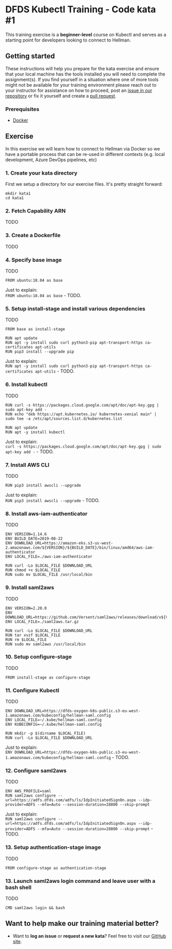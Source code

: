DFDS Kubectl Training - Code kata #1
======================================

This training exercise is a **beginner-level** course on Kubectl and serves as a starting point for developers looking to connect to Hellman.

## Getting started
These instructions will help you prepare for the kata exercise and ensure that your local machine has the tools installed you will need to complete the assignment(s). If you find yourself in a situation where one of more tools might not be available for your training environment please reach out to your instructor for assistance on how to proceed, post an [issue in our repository](https://github.com/dfds/dojo/issues) or fix it yourself and create a [pull request](https://github.com/dfds/dojo/pulls).

### Prerequisites
* [Docker](https://www.docker.com/products/docker-desktop)

## Exercise
In this exercise we will learn how to connect to Hellman via Docker so we have a portable process that can be re-used in different contexts (e.g. local development, Azure DevOps pipelines, etc)

### 1. Create your kata directory
First we setup a directory for our exercise files. It's pretty straight forward:

```
mkdir kata1
cd kata1
```

### 2. Fetch Capability ARN
TODO

### 3. Create a Dockerfile
TODO

### 4. Specify base image
TODO

```
FROM ubuntu:18.04 as base
```

Just to explain: <br/>
`FROM ubuntu:18.04 as base` - TODO.

### 5. Setup install-stage and install various dependencies
TODO

```
FROM base as install-stage

RUN apt update
RUN apt -y install sudo curl python3-pip apt-transport-https ca-certificates apt-utils
RUN pip3 install --upgrade pip
```

Just to explain: <br/>
`RUN apt -y install sudo curl python3-pip apt-transport-https ca-certificates apt-utils` - TODO.

### 6. Install kubectl
TODO

```
RUN curl -s https://packages.cloud.google.com/apt/doc/apt-key.gpg | sudo apt-key add -
RUN echo "deb https://apt.kubernetes.io/ kubernetes-xenial main" | sudo tee -a /etc/apt/sources.list.d/kubernetes.list

RUN apt update
RUN apt -y install kubectl
```

Just to explain: <br/>
`curl -s https://packages.cloud.google.com/apt/doc/apt-key.gpg | sudo apt-key add -` - TODO.

### 7. Install AWS CLI
TODO

```
RUN pip3 install awscli --upgrade
```

Just to explain: <br/>
`RUN pip3 install awscli --upgrade` - TODO.

### 8. Install aws-iam-authenticator
TODO

```
ENV VERSION=1.14.6
ENV BUILD_DATE=2019-08-22
ENV DOWNLOAD_URL=https://amazon-eks.s3-us-west-2.amazonaws.com/${VERSION}/${BUILD_DATE}/bin/linux/amd64/aws-iam-authenticator
ENV LOCAL_FILE=./aws-iam-authenticator

RUN curl -Lo $LOCAL_FILE $DOWNLOAD_URL
RUN chmod +x $LOCAL_FILE
RUN sudo mv $LOCAL_FILE /usr/local/bin
```

### 9. Install saml2aws
TODO

```
ENV VERSION=2.20.0
ENV DOWNLOAD_URL=https://github.com/Versent/saml2aws/releases/download/v${VERSION}/saml2aws_${VERSION}_linux_amd64.tar.gz
ENV LOCAL_FILE=./saml2aws.tar.gz

RUN curl -Lo $LOCAL_FILE $DOWNLOAD_URL
RUN tar xvzf $LOCAL_FILE
RUN rm $LOCAL_FILE
RUN sudo mv saml2aws /usr/local/bin
```

### 10. Setup configure-stage
TODO

```
FROM install-stage as configure-stage
```

### 11. Configure Kubectl
TODO

```
ENV DOWNLOAD_URL=https://dfds-oxygen-k8s-public.s3-eu-west-1.amazonaws.com/kubeconfig/hellman-saml.config
ENV LOCAL_FILE=~/.kube/hellman-saml.config
ENV KUBECONFIG=~/.kube/hellman-saml.config

RUN mkdir -p $(dirname $LOCAL_FILE)
RUN curl -Lo $LOCAL_FILE $DOWNLOAD_URL
```

Just to explain: <br/>
`ENV DOWNLOAD_URL=https://dfds-oxygen-k8s-public.s3-eu-west-1.amazonaws.com/kubeconfig/hellman-saml.config` - TODO.

### 12. Configure saml2aws
TODO

```
ENV AWS_PROFILE=saml
RUN saml2aws configure --url=https://adfs.dfds.com/adfs/ls/IdpInitiatedSignOn.aspx --idp-provider=ADFS --mfa=Auto --session-duration=28800 --skip-prompt
```

Just to explain: <br/>
`RUN saml2aws configure --url=https://adfs.dfds.com/adfs/ls/IdpInitiatedSignOn.aspx --idp-provider=ADFS --mfa=Auto --session-duration=28800 --skip-prompt` - TODO.

### 13. Setup authentication-stage image
TODO

```
FROM configure-stage as authentication-stage
```

### 13. Launch saml2aws login command and leave user with a bash shell
TODO

```
CMD saml2aws login && bash
```

## Want to help make our training material better?
 * Want to **log an issue** or **request a new kata**? Feel free to visit our [GitHub site](https://github.com/dfds/dojo/issues).